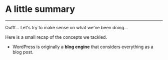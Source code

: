 # A little summary

---

Oufff... Let's try to make sense on what we've been doing...

Here is a small recap of the concepts we tackled.

- WordPress is originally a **blog engine** that considers everything as a blog post.
